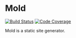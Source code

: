 # Mold

[![Build Status](https://travis-ci.com/weerox/mold.svg?branch=master)](https://travis-ci.com/weerox/mold)
[![Code Coverage](https://codecov.io/gh/weerox/mold/branch/master/graph/badge.svg?token=FV6V7XW8QS)](https://codecov.io/gh/weerox/mold)

Mold is a static site generator.

